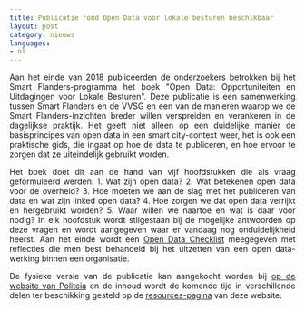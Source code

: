 ```yaml
---
title: Publicatie rond Open Data voor lokale besturen beschikbaar 
layout: post
category: nieuws
languages:
- nl
---
```


<div style="text-align: justify;margin-bottom: 1em;">
Aan het einde van 2018 publiceerden de onderzoekers betrokken bij het Smart Flanders-programma het boek "Open Data: Opportuniteiten en Uitdagingen voor Lokale Besturen". Deze publicatie is een samenwerking tussen Smart Flanders en de VVSG en een van de manieren waarop we de Smart Flanders-inzichten breder willen verspreiden en verankeren in de dagelijkse praktijk. Het geeft niet alleen op een duidelijke manier de basisprincipes van open data in een smart city-context weer, het is ook een praktische gids, die ingaat op hoe de data te publiceren, en hoe ervoor te zorgen dat ze uiteindelijk gebruikt worden.
</div>

<div style="text-align: justify;margin-bottom: 1em;">
Het boek doet dit aan de hand van vijf hoofdstukken die als vraag geformuleerd werden:
1. Wat zijn open data?
2. Wat betekenen open data voor de overheid?
3. Hoe moeten we aan de slag met het publiceren van data en wat zijn linked open data?
4. Hoe zorgen we dat open data verrijkt en hergebruikt worden?
5. Waar willen we naartoe en wat is daar voor nodig?
In elk hoofdstuk wordt stilgestaan bij de mogelijke antwoorden op deze vragen en wordt aangegeven waar er vandaag nog onduidelijkheid heerst. Aan het einde wordt een <a href="https://smart.flanders.be/resources/checklist.html">Open Data Checklist</a> meegegeven met reflecties die men best behandeld bij het uitzetten van een open data-werking binnen een organisatie. 
</div>

<div style="text-align: justify;margin-bottom: 1em;">
De fysieke versie van de publicatie kan aangekocht worden bij <a href="https://www.politeia.be/nl/publicaties/155231-open+data+opportuniteiten+en+uitdagingen+voor+lokale+besturen">op de website van Politeia</a> en de inhoud wordt de komende tijd in verschillende delen ter beschikking gesteld op de <a href="https://smart.flanders.be/resources/">resources-pagina</a> van deze website.
</div>
